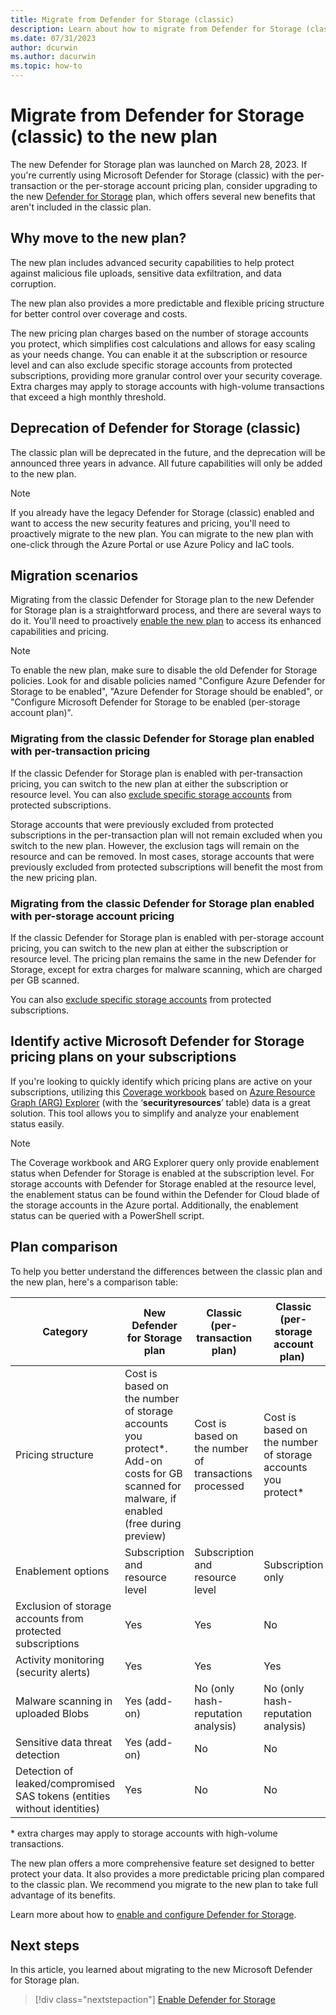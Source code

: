 ```yaml
---
title: Migrate from Defender for Storage (classic)
description: Learn about how to migrate from Defender for Storage (classic) to the new Defender for Storage plan to take advantage of its enhanced capabilities and pricing.
ms.date: 07/31/2023
author: dcurwin
ms.author: dacurwin
ms.topic: how-to
---
```


# Migrate from Defender for Storage (classic) to the new plan

The new Defender for Storage plan was launched on March 28, 2023. If you're currently using Microsoft Defender for Storage (classic) with the per-transaction or the per-storage account pricing plan, consider upgrading to the new [Defender for Storage](defender-for-storage-introduction.md) plan, which offers several new benefits that aren't included in the classic plan. 

## Why move to the new plan?

The new plan includes advanced security capabilities to help protect against malicious file uploads, sensitive data exfiltration, and data corruption. 

The new plan also provides a more predictable and flexible pricing structure for better control over coverage and costs.

The new pricing plan charges based on the number of storage accounts you protect, which simplifies cost calculations and allows for easy scaling as your needs change. You can enable it at the subscription or resource level and can also exclude specific storage accounts from protected subscriptions, providing more granular control over your security coverage. Extra charges may apply to storage accounts with high-volume transactions that exceed a high monthly threshold.

## Deprecation of Defender for Storage (classic)

The classic plan will be deprecated in the future, and the deprecation will be announced three years in advance. All future capabilities will only be added to the new plan.

> [!NOTE]
> If you already have the legacy Defender for Storage (classic) enabled and want to access the new security features and pricing, you'll need to proactively migrate to the new plan. You can migrate to the new plan with one-click through the Azure Portal or use Azure Policy and IaC tools.

## Migration scenarios

Migrating from the classic Defender for Storage plan to the new Defender for Storage plan is a straightforward process, and there are several ways to do it. You'll need to proactively [enable the new plan](../storage/common/azure-defender-storage-configure.md) to access its enhanced capabilities and pricing.

>[!NOTE]
> To enable the new plan, make sure to disable the old Defender for Storage policies. Look for and disable policies named "Configure Azure Defender for Storage to be enabled", "Azure Defender for Storage should be enabled", or "Configure Microsoft Defender for Storage to be enabled (per-storage account plan)".

### Migrating from the classic Defender for Storage plan enabled with per-transaction pricing

If the classic Defender for Storage plan is enabled with per-transaction pricing, you can switch to the new plan at either the subscription or resource level. You can also [exclude specific storage accounts](../storage/common/azure-defender-storage-configure.md#override-defender-for-storage-subscription-level-settings) from protected subscriptions.

Storage accounts that were previously excluded from protected subscriptions in the per-transaction plan will not remain excluded when you switch to the new plan. However, the exclusion tags will remain on the resource and can be removed. In most cases, storage accounts that were previously excluded from protected subscriptions will benefit the most from the new pricing plan. 

### Migrating from the classic Defender for Storage plan enabled with per-storage account pricing

If the classic Defender for Storage plan is enabled with per-storage account pricing, you can switch to the new plan at either the subscription or resource level. The pricing plan remains the same in the new Defender for Storage, except for extra charges for malware scanning, which are charged per GB scanned.

 You can also [exclude specific storage accounts](../storage/common/azure-defender-storage-configure.md#) from protected subscriptions.

## Identify active Microsoft Defender for Storage pricing plans on your subscriptions

If you're looking to quickly identify which pricing plans are active on your subscriptions, utilizing this [Coverage workbook](https://portal.azure.com/#blade/AppInsightsExtension/UsageNotebookBlade/ComponentId/Azure%20Security%20Center/ConfigurationId/community-Workbooks%2FAzure%20Security%20Center%2FCoverage/Type/workbook/WorkbookTemplateName/Coverage) based on [Azure Resource Graph (ARG) Explorer](https://portal.azure.com/#view/HubsExtension/ArgQueryBlade) (with the ‘**securityresources**’ table) data is a great solution. This tool allows you to simplify and analyze your enablement status easily.

>[!NOTE]
>The Coverage workbook and ARG Explorer query only provide enablement status when Defender for Storage is enabled at the subscription level. For storage accounts with Defender for Storage enabled at the resource level, the enablement status can be found within the Defender for Cloud blade of the storage accounts in the Azure portal. Additionally, the enablement status can be queried with a PowerShell script.


## Plan comparison

To help you better understand the differences between the classic plan and the new plan, here's a comparison table:

| Category | New Defender for Storage plan | Classic (per-transaction plan) | Classic (per-storage account plan) |
| --- | --- | --- | --- |
| Pricing structure | Cost is based on the number of storage accounts you protect\*. Add-on costs for GB scanned for malware, if enabled (free during preview) | Cost is based on the number of transactions processed | Cost is based on the number of storage accounts you protect* |
| Enablement options | Subscription and resource level | Subscription and resource level | Subscription only |
| Exclusion of storage accounts from protected subscriptions | Yes | Yes | No |
| Activity monitoring (security alerts) | Yes | Yes | Yes |
| Malware scanning in uploaded Blobs | Yes (add-on) | No (only hash-reputation analysis) | No (only hash-reputation analysis) |
| Sensitive data threat detection | Yes (add-on) | No | No |
| Detection of leaked/compromised SAS tokens (entities without identities) | Yes | No | No |

\* extra charges may apply to storage accounts with high-volume transactions.

The new plan offers a more comprehensive feature set designed to better protect your data. It also provides a more predictable pricing plan compared to the classic plan. We recommend you migrate to the new plan to take full advantage of its benefits.

Learn more about how to [enable and configure Defender for Storage](../storage/common/azure-defender-storage-configure.md).

## Next steps

In this article, you learned about migrating to the new Microsoft Defender for Storage plan.

> [!div class="nextstepaction"]
> [Enable Defender for Storage](enable-enhanced-security.md)

